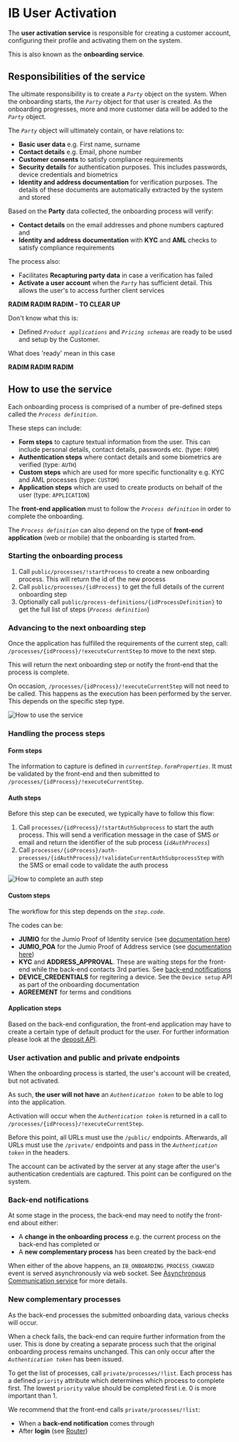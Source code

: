 # IB User Activation

The **user activation service** is responsible for creating a customer account, configuring their profile and activating them on the system.

This is also known as the **onboarding service**.

## Responsibilities of the service

The ultimate responsibility is to create a *`Party`* object on the system. When the onboarding starts, the *`Party`* object for that user is created. As the onboarding progresses, more and more customer data will be added to the *`Party`* object.

The *`Party`* object will ultimately contain, or have relations to:
* **Basic user data** e.g. First name, surname
* **Contact details** e.g. Email, phone number
* **Customer consents** to satisfy compliance requirements
* **Security details** for authentication purposes. This includes passwords, device credentials and biometrics
* **Identity and address documentation** for verification purposes. The details of these documents are automatically extracted by the system and stored

Based on the **Party** data collected, the onboarding process will verify:
* **Contact details** on the email addresses and phone numbers captured and
* **Identity and address documentation** with **KYC** and **AML** checks to satisfy compliance requirements

The process also:
* Facilitates **Recapturing party data** in case a verification has failed
* **Activate a user account** when the *`Party`* has sufficient detail. This allows the user's to access further client services

**RADIM RADIM RADIM - TO CLEAR UP**

Don't know what this is:
* Defined *`Product applications`* and *`Pricing schemas`* are ready to be used and setup by the Customer.

What does 'ready' mean in this case

**RADIM RADIM RADIM**

## How to use the service

Each onboarding process is comprised of a number of pre-defined steps called the *`Process definition`*.

These steps can include:
* **Form steps** to capture textual information from the user. This can include personal details, contact details, passwords etc. (type: `FORM`)
* **Authentication steps** where contact details and some biometrics are verified (type: `AUTH`)
* **Custom steps** which are used for more specific functionality e.g. KYC and AML processes (type: `CUSTOM`)
* **Application steps** which are used to create products on behalf of the user (type: `APPLICATION`)

The **front-end application** must to follow the *`Process definition`* in order to complete the onboarding.

The *`Process definition`* can also depend on the type of **front-end application** (web or mobile) that the onboarding is started from.

### Starting the onboarding process

1. Call `public/processes/!startProcess` to create a new onboarding process. This will return the id of the new process
2. Call `public/processes/{idProcess}` to get the full details of the current onboarding step
3. Optionally call `public/process-definitions/{idProcessDefinition}` to get the full list of steps (*`Process definition`*)

### Advancing to the next onboarding step

Once the application has fulfilled the requirements of the current step, call: `/processes/{idProcess}/!executeCurrentStep` to move to the next step.

This will return the next onboarding step or notify the front-end that the process is complete.

On occasion, `/processes/{idProcess}/!executeCurrentStep` will not need to be called. This happens as the execution has been performed by the server. This depends on the specific step type.

![How to use the service](onboarding-how-to-use-the-service.png)

### Handling the process steps

#### Form steps

The information to capture is defined in *`currentStep.formProperties`*. It must be validated by the front-end and then submitted to `/processes/{idProcess}/!executeCurrentStep`.

#### Auth steps

Before this step can be executed, we typically have to follow this flow:
1. Call `processes/{idProcess}/!startAuthSubprocess` to start the auth process. This will send a verification message in the case of SMS or email and return the identifier of the sub process (*`idAuthProcess`*)
2. Call `processes/{idProcess}/auth-processes/{idAuthProcess}/!validateCurrentAuthSubprocessStep` with the SMS or email code to validate the auth process

![How to complete an auth step](onboarding-auth-process.png)

#### Custom steps

The workflow for this step depends on the *`step.code`*.

The codes can be:
* **JUMIO** for the Jumio Proof of Identity service (see [documentation here](mw-gen-jumio-ib.html.md))
* **JUMIO_POA** for the Jumio Proof of Address service (see [documentation here](mw-gen-jumio-ib.html.md))
* **KYC** and **ADDRESS_APPROVAL**. These are waiting steps for the front-end while the back-end contacts 3rd parties. See [back-end notifications](#back-end-notifications)
* **DEVICE_CREDENTIALS** for regitering a device. See the `Device setup` API as part of the onboarding documentation
* **AGREEMENT** for terms and conditions

#### Application steps

Based on the back-end configuration, the front-end application may have to create a certain type of default product for the user. For further information please look at the [deposit API](mw-gen-deposit-ib.html.md).

### User activation and public and private endpoints

When the onboarding process is started, the user's account will be created, but not activated.

As such, **the user will not have** an *`Authentication token`* to be able to log into the application.

Activation will occur when the *`Authentication token`* is returned in a call to `/processes/{idProcess}/!executeCurrentStep`.

Before this point, all URLs must use the `/public/` endpoints. Afterwards, all URLs must use the `/private/` endpoints and pass in the *`Authentication token`* in the headers.

The account can be activated by the server at any stage after the user's authentication credentials are captured. This point can be configured on the system.

### Back-end notifications

At some stage in the process, the back-end may need to notify the front-end about either:
* A **change in the onboarding process** e.g. the current process on the back-end has completed or
* A **new complementary process** has been created by the back-end

When either of the above happens, an `IB_ONBOARDING_PROCESS_CHANGED` event is served asynchronously via web socket. See [Asynchronous Communication service](mw-gen-asynccomm-ib.md) for more details.

### New complementary processes

As the back-end processes the submitted onboarding data, various checks will occur.

When a check fails, the back-end can require further information from the user. This is done by creating a separate process such that the original onboarding process remains unchanged. This can only occur after the *`Authentication token`* has been issued.

To get the list of processes, call `private/processes/!list`. Each process has a defined `priority` attribute which determines which process to complete first. The lowest `priority` value should be completed first i.e. 0 is more important than 1.

We recommend that the front-end calls `private/processes/!list`:
* When a **back-end notification** comes through
* After **login** (see [Router](mw-gen-router-ib.md))

